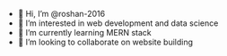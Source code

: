 - 👋 Hi, I’m @roshan-2016
- 👀 I’m interested in web development and data science
- 🌱 I’m currently learning MERN stack
- 💞️ I’m looking to collaborate on website building

<!---
roshan-2016/roshan-2016 is a ✨ special ✨ repository because its `README.md` (this file) appears on your GitHub profile.
You can click the Preview link to take a look at your changes.
--->

